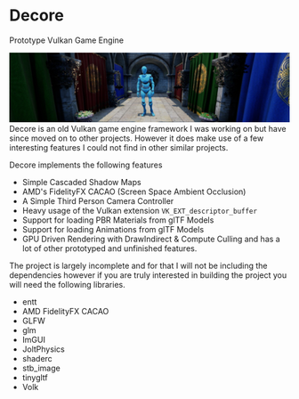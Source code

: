 # Decore
Prototype Vulkan Game Engine

![banner](/banner.jpeg)
Decore is an old Vulkan game engine framework I was working on but have since moved on to other projects. However it does make use of a few interesting features I could not find in other similar projects.

Decore implements the following features
* Simple Cascaded Shadow Maps
* AMD's FidelityFX CACAO (Screen Space Ambient Occlusion)
* A Simple Third Person Camera Controller
* Heavy usage of the Vulkan extension `VK_EXT_descriptor_buffer`
* Support for loading PBR Materials from glTF Models
* Support for loading Animations from glTF Models
* GPU Driven Rendering with DrawIndirect & Compute Culling
and has a lot of other prototyped and unfinished features.

The project is largely incomplete and for that I will not be including the dependencies however if you are truly interested in building the project you will need the following libraries. 
* entt
* AMD FidelityFX CACAO
* GLFW
* glm
* ImGUI
* JoltPhysics
* shaderc
* stb_image
* tinygltf
* Volk
